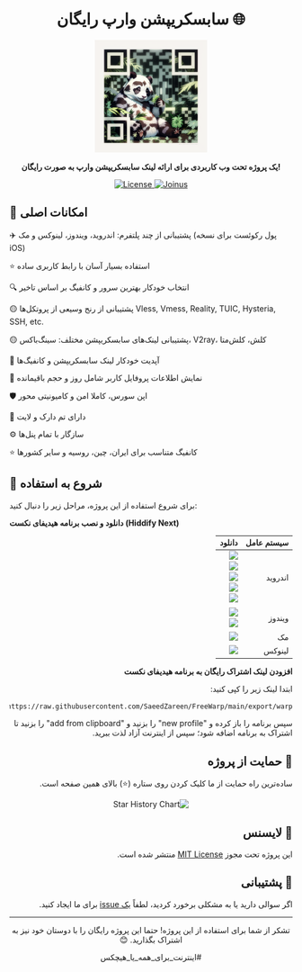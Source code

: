 <h1 align="center">سابسکریپشن وارپ رایگان 🌐</h1>

<p align="center">
  <img src="https://github.com/SaeedZareen/FreeWarp/blob/main/QRcode.png" alt="بارکد اتصال به پروژه" width="200" height="200">
</p>

<p align="center">
  <strong>یک پروژه تحت وب کاربردی برای ارائه لینک‌ سابسکریپشن وارپ به صورت رایگان!</strong>
</p>

<p align="center">
  <a href="LICENSE">
    <img src="https://img.shields.io/badge/License-MIT-yellow.svg" alt="License">
  </a>
  <a href="https://t.me/connect98news">
    <img src="https://img.shields.io/badge/Join-Telegram-blue" alt="Joinus">
  </a>
</p>

## 🚀 امکانات اصلی

✈️ پشتیبانی از چند پلتفرم: اندروید، ویندوز، لینوکس و مک (پول رکوئست برای نسخه iOS)

⭐ استفاده بسیار آسان با رابط کاربری ساده

🔍 انتخاب خودکار بهترین سرور و کانفیگ بر اساس تاخیر

🟡 پشتیبانی از رنج وسیعی از پروتکل‌ها
Vless, Vmess, Reality, TUIC, Hysteria, SSH, etc.

🟡 پشتیبانی لینک‌های سابسکریپشن‌ مختلف:
سینگ‌باکس، V2ray، کلش، کلش‌متا

🔄 آپدیت خودکار لینک سابسکریپشن و کانفیگ‌ها

🔎 نمایش اطلاعات پروفایل کاربر شامل روز و حجم باقیمانده

🛡 اپن سورس، کاملا امن و کامیونیتی محور

🌙 دارای تم دارک و لایت

⚙ سازگار با تمام پنل‌ها

⭐ کانفیگ متناسب برای ایران، چین، روسیه و‌ سایر کشورها

## 🚀 شروع به استفاده

برای شروع استفاده از این پروژه، مراحل زیر را دنبال کنید:

**دانلود و نصب برنامه هیدیفای نکست (Hiddify Next)**
<div dir=rtl align=right>

   <table>
    <thead align=right>
        <tr>
            <th>سیستم عامل</th>
            <th>دانلود</th>
        </tr>
    </thead>
    <tbody align=right>
        <tr>
        <td>اندروید</td><td>
            <a href="https://play.google.com/store/apps/details?id=app.hiddify.com"><img width=150px src="https://github.com/hiddify/hiddify-next/blob/main/docs/google-play-badge.png"></a><br>
            <a href="https://github.com/hiddify/hiddify-next/releases/latest/download/hiddify-android-universal.apk"><img src="https://img.shields.io/badge/APK-Universal-044d29.svg?logo=github"></a><br>
            <a href="https://github.com/hiddify/hiddify-next/releases/latest/download/hiddify-android-arm64.apk"><img src="https://img.shields.io/badge/APK-ArmV8-168039.svg?logo=github"></a><br>
            <a href="https://github.com/hiddify/hiddify-next/releases/latest/download/hiddify-android-arm7.apk"><img src="https://img.shields.io/badge/APK-ArmV7-45bf55.svg?logo=github"></a><br>
            <a href="https://github.com/hiddify/hiddify-next/releases/latest/download/hiddify-android-x86_64.apk"><img src="https://img.shields.io/badge/APK-x86_64-96ed89.svg?logo=github"></a>
        </td>
        </tr>
        <tr>
            <td>ویندوز</td>
            <td><a href="https://github.com/hiddify/hiddify-next/releases/latest/download/hiddify-windows-x64-setup.zip"><img src="https://img.shields.io/badge/Setup-x64-0078d7.svg?logo=github"></a><br>
            <a href="https://github.com/hiddify/hiddify-next/releases/latest/download/hiddify-windows-x64-portable.zip"><img src="https://img.shields.io/badge/Portable-x64-2d7d9a.svg?logo=github"></a>
        </td>
        </tr>
        <tr>
            <td>مک</td>
            <td><a href="https://github.com/hiddify/hiddify-next/releases/latest/download/hiddify-macos-universal.zip"><img src="https://img.shields.io/badge/DMG-Universal-ea005e.svg?logo=github"></a></td>
        </tr>
        <tr>
            <td>لینوکس</td>
            <td><a href="https://github.com/hiddify/hiddify-next/releases/latest/download/hiddify-linux-x64.zip"><img src="https://img.shields.io/badge/AppImage-amd64-f84e29.svg?logo=github"> </a></td>
        </tr>
    </tbody>
</table>

**افزودن لینک اشتراک رایگان به برنامه هیدیفای نکست**

ابتدا لینک زیر را کپی کنید:
```sh
https://raw.githubusercontent.com/SaeedZareen/FreeWarp/main/export/warp
```
سپس برنامه را باز کرده و "new profile" را بزنید و "add from clipboard" را بزنید تا اشتراک به برنامه اضافه شود؛ سپس از اینترنت آزاد لذت ببرید.

## 🎯 حمایت از پروژه

ساده‌ترین راه حمایت از ما کلیک کردن روی ستاره (⭐) بالای همین صفحه است.

<div align=center>
    
<img alt="Star History Chart" width=50% src="https://api.star-history.com/svg?repos=SaeedZareen/FreeWarp&type=Date)](https://star-history.com/#SaeedZareen/FreeWarp&Date" />

</div>

## 📝 لایسنس

این پروژه تحت مجوز [MIT License](LICENSE) منتشر شده است.

## 🧐 پشتیبانی

اگر سوالی دارید یا به مشکلی برخورد کردید، لطفاً [یک issue](https://github.com/SaeedZareen/FreeWarp/issues/new) برای ما ایجاد کنید.

---

<p align="center">
  تشکر از شما برای استفاده از این پروژه! حتما این پروژه رایگان را با دوستان خود نیز به اشتراک بگذارید. 😊
  
</p>
<p align="center">
  #اینترنت_برای_همه_یا_هیچکس
  
</p>
